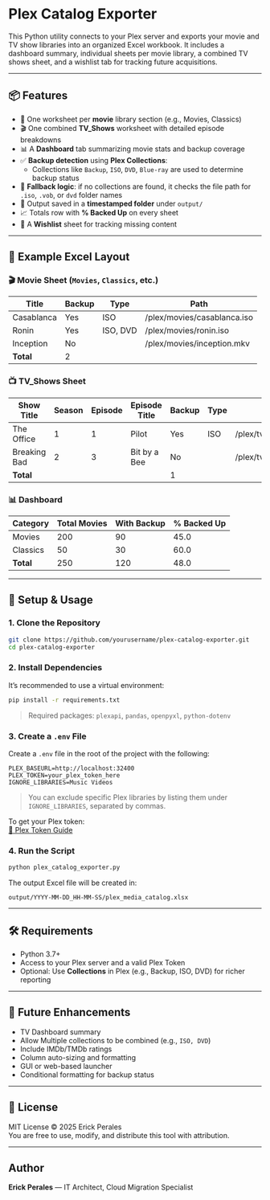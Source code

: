 # Plex Catalog Exporter

This Python utility connects to your Plex server and exports your movie and TV show libraries into an organized Excel workbook. It includes a dashboard summary, individual sheets per movie library, a combined TV shows sheet, and a wishlist tab for tracking future acquisitions.

---

## 📦 Features

- 📁 One worksheet per **movie** library section (e.g., Movies, Classics)
- 🎬 One combined **TV_Shows** worksheet with detailed episode breakdowns
- 📊 A **Dashboard** tab summarizing movie stats and backup coverage
- ✅ **Backup detection** using **Plex Collections**:
  - Collections like `Backup`, `ISO`, `DVD`, `Blue-ray` are used to determine backup status
- 🔄 **Fallback logic**: if no collections are found, it checks the file path for `.iso`, `.vob`, or `dvd` folder names
- 📂 Output saved in a **timestamped folder** under `output/`
- 📈 Totals row with **% Backed Up** on every sheet
- 📝 A **Wishlist** sheet for tracking missing content

---

## 📁 Example Excel Layout

### 🎬 Movie Sheet (`Movies`, `Classics`, etc.)

| Title          | Backup | Type     | Path                          |
|----------------|--------|----------|-------------------------------|
| Casablanca     | Yes    | ISO      | /plex/movies/casablanca.iso   |
| Ronin          | Yes    | ISO, DVD | /plex/movies/ronin.iso        |
| Inception      | No     |          | /plex/movies/inception.mkv    |
| **Total**      | 2      |          |                               |

### 📺 TV_Shows Sheet

| Show Title     | Season | Episode | Episode Title | Backup | Type | Path                         |
|----------------|--------|---------|----------------|--------|------|------------------------------|
| The Office     | 1      | 1       | Pilot          | Yes    | ISO  | /plex/tv/office/s01e01.iso   |
| Breaking Bad   | 2      | 3       | Bit by a Bee   | No     |      | /plex/tv/breakingbad/s02e03.mkv |
| **Total**      |        |         |                | 1      |      |                              |

### 📊 Dashboard

| Category   | Total Movies | With Backup | % Backed Up |
|------------|---------------|--------------|--------------|
| Movies     | 200           | 90           | 45.0         |
| Classics   | 50            | 30           | 60.0         |
| **Total**  | 250           | 120          | 48.0         |

---

## 🚀 Setup & Usage

### 1. Clone the Repository

```bash
git clone https://github.com/yourusername/plex-catalog-exporter.git
cd plex-catalog-exporter
```

### 2. Install Dependencies

It’s recommended to use a virtual environment:

```bash
pip install -r requirements.txt
```

> Required packages: `plexapi`, `pandas`, `openpyxl`, `python-dotenv`

### 3. Create a `.env` File

Create a `.env` file in the root of the project with the following:

```
PLEX_BASEURL=http://localhost:32400
PLEX_TOKEN=your_plex_token_here
IGNORE_LIBRARIES=Music Videos
```

> You can exclude specific Plex libraries by listing them under `IGNORE_LIBRARIES`, separated by commas.

To get your Plex token:  
[📖 Plex Token Guide](https://support.plex.tv/articles/204059436-finding-an-authentication-token-x-plex-token/)

### 4. Run the Script

```bash
python plex_catalog_exporter.py
```

The output Excel file will be created in:

```
output/YYYY-MM-DD_HH-MM-SS/plex_media_catalog.xlsx
```

---

## 🛠️ Requirements

- Python 3.7+
- Access to your Plex server and a valid Plex Token
- Optional: Use **Collections** in Plex (e.g., Backup, ISO, DVD) for richer reporting

---

## 🧩 Future Enhancements

- TV Dashboard summary
- Allow Multiple collections to be combined (e.g., `ISO, DVD`)
- Include IMDb/TMDb ratings
- Column auto-sizing and formatting
- GUI or web-based launcher
- Conditional formatting for backup status

---

## 📄 License

MIT License © 2025 Erick Perales  
You are free to use, modify, and distribute this tool with attribution.

---

## Author

**Erick Perales** — IT Architect, Cloud Migration Specialist

